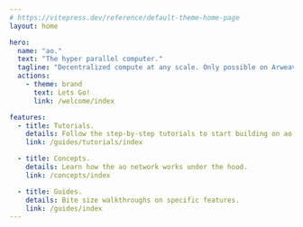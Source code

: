 ```yaml
---
# https://vitepress.dev/reference/default-theme-home-page
layout: home

hero:
  name: "ao."
  text: "The hyper parallel computer."
  tagline: "Decentralized compute at any scale. Only possible on Arweave."
  actions:
    - theme: brand
      text: Lets Go!
      link: /welcome/index

features:
  - title: Tutorials.
    details: Follow the step-by-step tutorials to start building on ao.
    link: /guides/tutorials/index

  - title: Concepts.
    details: Learn how the ao network works under the hood.
    link: /concepts/index

  - title: Guides.
    details: Bite size walkthroughs on specific features.
    link: /guides/index
---
```

